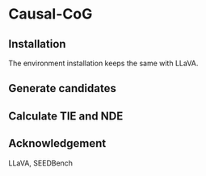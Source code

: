 # Causal-CoG

## Installation
The environment installation keeps the same with LLaVA.

## Generate candidates

## Calculate TIE and NDE

## Acknowledgement
LLaVA, SEEDBench
